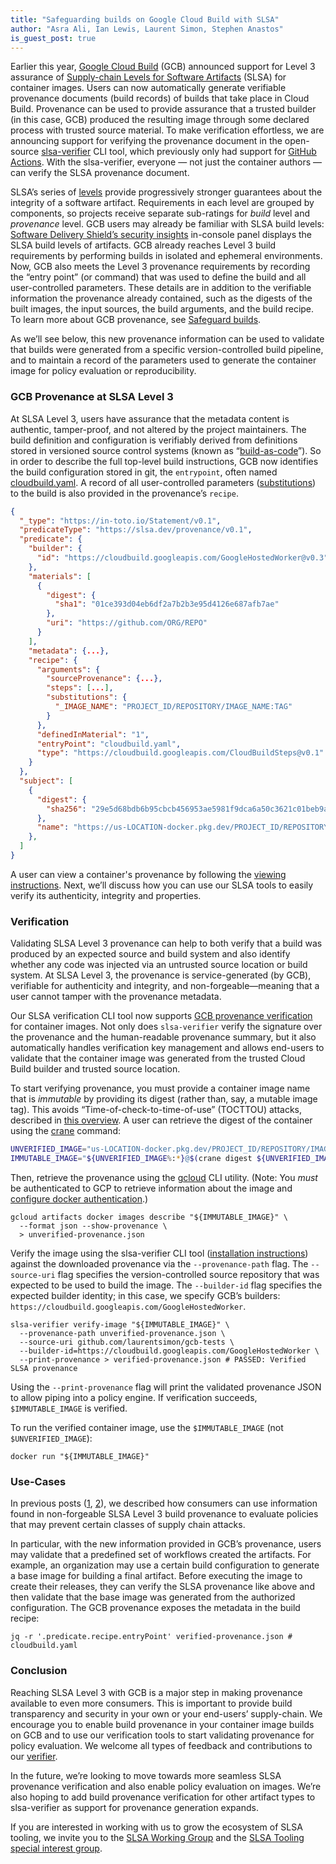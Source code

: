 ```yaml
---
title: "Safeguarding builds on Google Cloud Build with SLSA"
author: "Asra Ali, Ian Lewis, Laurent Simon, Stephen Anastos"
is_guest_post: true
---
```



Earlier this year, [Google Cloud Build](https://cloud.google.com/build/docs/overview) (GCB) announced support for Level 3 assurance of [Supply-chain Levels for Software Artifacts](/) (SLSA) for container images. Users can now automatically generate verifiable provenance documents (build records) of builds that take place in Cloud Build. Provenance can be used to provide assurance that a trusted builder (in this case, GCB) produced the resulting image through some declared process with trusted source material. To make verification effortless, we are announcing support for verifying the provenance document in the open-source [slsa-verifier](https://github.com/slsa-framework/slsa-verifier) CLI tool, which previously only had support for [GitHub Actions](/blog/2022/06/slsa-github-workflows). With the slsa-verifier, everyone — not just the container authors — can verify the SLSA provenance document.

SLSA’s series of [levels](/spec/v0.1/levels) provide progressively stronger guarantees about the integrity of a software artifact.  Requirements in each level are grouped by components, so projects receive separate sub-ratings for _build_ level and _provenance_ level. GCB users may already be familiar with SLSA build levels: [Software Delivery Shield’s security insights](https://cloud.google.com/software-supply-chain-security/docs/sds/overview) in-console panel displays the SLSA build levels of artifacts. GCB already reaches Level 3 build requirements by performing builds in isolated and ephemeral environments. Now, GCB also meets the Level 3 provenance requirements by recording the “entry point” (or command) that was used to define the build and all user-controlled parameters. These details are in addition to the verifiable information the provenance already contained, such as the digests of the built images, the input sources, the build arguments, and the build recipe. To learn more about GCB provenance, see [Safeguard builds](https://cloud.google.com/software-supply-chain-security/docs/safeguard-builds#provenance).

As we’ll see below, this new provenance information can be used to validate that builds were generated from a specific version-controlled build pipeline, and to maintain a record of the parameters used to generate the container image for policy evaluation or reproducibility.

### GCB Provenance at SLSA Level 3

At SLSA Level 3, users have assurance that the metadata content is authentic, tamper-proof, and not altered by the project maintainers. The build definition and configuration is verifiably derived from definitions stored in versioned source control systems (known as “[build-as-code](/spec/v0.1/requirements#build-as-code)”). So in order to describe the full top-level build instructions, GCB now identifies the build configuration stored in git, the `entrypoint`, often named [cloudbuild.yaml](https://cloud.google.com/build/docs/configuring-builds/create-basic-configuration).  A record of all user-controlled parameters ([substitutions](https://cloud.google.com/build/docs/configuring-builds/substitute-variable-values)) to the build is also provided in the provenance’s `recipe`.

```json
{
  "_type": "https://in-toto.io/Statement/v0.1",
  "predicateType": "https://slsa.dev/provenance/v0.1",
  "predicate": {
    "builder": {
      "id": "https://cloudbuild.googleapis.com/GoogleHostedWorker@v0.3"
    },
    "materials": [
      {
        "digest": {
          "sha1": "01ce393d04eb6df2a7b2b3e95d4126e687afb7ae"
        },
        "uri": "https://github.com/ORG/REPO"
      }
    ],
    "metadata": {...},
    "recipe": {
      "arguments": {
        "sourceProvenance": {...},
        "steps": [...],
        "substitutions": {
          "_IMAGE_NAME": "PROJECT_ID/REPOSITORY/IMAGE_NAME:TAG"
        }
      },
      "definedInMaterial": "1",
      "entryPoint": "cloudbuild.yaml",
      "type": "https://cloudbuild.googleapis.com/CloudBuildSteps@v0.1"
    }
  },
  "subject": [
    {
      "digest": {
        "sha256": "29e5d68bdb6b95cbcb456953ae5981f9dca6a50c3621c01beb9a75869bc79bec"
      },
      "name": "https://us-LOCATION-docker.pkg.dev/PROJECT_ID/REPOSITORY/IMAGE_NAME:TAG"
    },
  ]
}
```

A user can view a container's provenance by following the [viewing instructions](https://cloud.google.com/build/docs/securing-builds/view-build-provenance#validate_the_provenance_metadata). Next, we’ll discuss how you can use our SLSA tools to easily verify its authenticity, integrity and properties.

### Verification

Validating SLSA Level 3 provenance can help to both verify that a build was produced by an expected source and build system and also identify whether any code was injected via an untrusted source location or build system. At SLSA Level 3, the provenance is service-generated (by GCB), verifiable for authenticity and integrity, and non-forgeable—meaning that a user cannot tamper with the provenance metadata.

Our SLSA verification CLI tool now supports [GCB provenance verification](https://cloud.google.com/build/docs/securing-builds/view-build-provenance#validate_provenance_using_the_slsa_verifier) for container images. Not only does `slsa-verifier` verify the signature over the provenance and the human-readable provenance summary, but it also automatically handles verification key management and allows end-users to validate that the container image was generated from the trusted Cloud Build builder and trusted source location.

To start verifying provenance, you must provide a container image name that is _immutable_ by providing its digest (rather than, say, a mutable image tag). This avoids “Time-of-check-to-time-of-use” (TOCTTOU) attacks, described in [this overview](https://github.com/slsa-framework/slsa-verifier#toctou-attacks). A user can retrieve the digest of the container using the [crane](https://github.com/google/go-containerregistry/blob/main/cmd/crane/doc/crane.md) command:

```bash
UNVERIFIED_IMAGE="us-LOCATION-docker.pkg.dev/PROJECT_ID/REPOSITORY/IMAGE_NAME:TAG"
IMMUTABLE_IMAGE="${UNVERIFIED_IMAGE%:*}@$(crane digest ${UNVERIFIED_IMAGE})"
```

Then, retrieve the provenance using the [gcloud](https://cloud.google.com/sdk/gcloud) CLI utility. (Note: You _must_ be authenticated to GCP to retrieve information about the image and [configure docker authentication](https://cloud.google.com/sdk/gcloud/reference/auth/configure-docker).)

```shell
gcloud artifacts docker images describe "${IMMUTABLE_IMAGE}" \
  --format json --show-provenance \
  > unverified-provenance.json
```

Verify the image using the slsa-verifier CLI tool ([installation instructions](https://github.com/slsa-framework/slsa-verifier#installation)) against the downloaded provenance via the `--provenance-path` flag. The `--source-uri` flag specifies the version-controlled source repository that was expected to be used to build the image. The `--builder-id` flag specifies the expected builder identity; in this case, we specify GCB’s builders: `https://cloudbuild.googleapis.com/GoogleHostedWorker`.

```shell
slsa-verifier verify-image "${IMMUTABLE_IMAGE}" \
  --provenance-path unverified-provenance.json \
  --source-uri github.com/laurentsimon/gcb-tests \
  --builder-id=https://cloudbuild.googleapis.com/GoogleHostedWorker \
  --print-provenance > verified-provenance.json # PASSED: Verified SLSA provenance
```

Using the `--print-provenance` flag will print the validated provenance JSON to allow piping into a policy engine. If verification succeeds, `$IMMUTABLE_IMAGE` is verified.

To run the verified container image, use the `$IMMUTABLE_IMAGE` (not `$UNVERIFIED_IMAGE`):

```shell
docker run "${IMMUTABLE_IMAGE}"
```

### Use-Cases

In previous posts ([1](/blog/2022/06/slsa-github-workflows), [2](/blog/2022/08/slsa-github-workflows-generic-ga)), we described how consumers can use information found in non-forgeable SLSA Level 3 build provenance to evaluate policies that may prevent certain classes of supply chain attacks.

In particular, with the new information provided in GCB’s provenance, users may validate that a predefined set of workflows created the artifacts. For example, an organization may use a certain build configuration to generate a base image for building a final artifact. Before executing the image to create their releases, they can verify the SLSA provenance like above and then validate that the base image was generated from the authorized configuration. The GCB provenance exposes the metadata in the build recipe:

```shell
jq -r '.predicate.recipe.entryPoint' verified-provenance.json # cloudbuild.yaml
```

### Conclusion

Reaching SLSA Level 3 with GCB is a major step in making provenance available to even more consumers. This is important to provide build transparency and security in your own or your end-users’ supply-chain. We encourage you to enable build provenance in your container image builds on GCB and to use our verification tools to start validating provenance for policy evaluation. We welcome all types of feedback and contributions to our [verifier](https://github.com/slsa-framework/slsa-verifier).

In the future, we’re looking to move towards more seamless SLSA provenance verification and also enable policy evaluation on images. We’re also hoping to add build provenance verification for other artifact types to slsa-verifier as support for provenance generation expands.

If you are interested in working with us to grow the ecosystem of SLSA tooling, we invite you to the [SLSA Working Group](/community) and the [SLSA Tooling special interest group](/notes/tooling).
